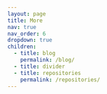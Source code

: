 ```yaml
---
layout: page
title: More
nav: true
nav_order: 6
dropdown: true
children:
  - title: blog
    permalink: /blog/
  - title: divider
  - title: repositories
    permalink: /repositories/
---
```

